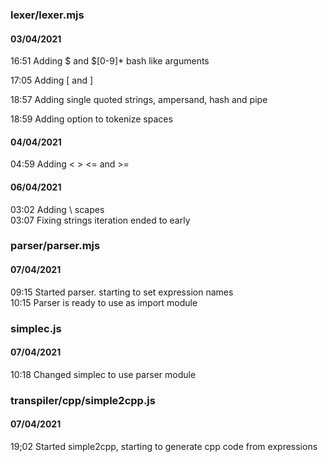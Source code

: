 ### lexer/lexer.mjs
#### 03/04/2021  
   
16:51 Adding $ and $[0-9]* bash like arguments  

17:05 Adding [ and ]  

18:57 Adding single quoted strings, ampersand, hash and pipe  

18:59 Adding option to tokenize spaces  


#### 04/04/2021  
  
04:59 Adding < > <= and >=  

#### 06/04/2021  
  
03:02 Adding \ scapes  
03:07 Fixing strings iteration ended to early  

### parser/parser.mjs  
#### 07/04/2021  
  
09:15 Started parser. starting to set expression names  
10:15 Parser is ready to use as import module  

### simplec.js  
#### 07/04/2021  
  
10:18 Changed simplec to use parser module  

### transpiler/cpp/simple2cpp.js  
#### 07/04/2021  
  
19;02 Started simple2cpp, starting to generate cpp code from expressions  


